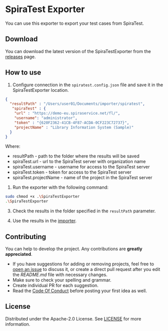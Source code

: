 # SpiraTest Exporter

You can use this exporter to export your test cases from SpiraTest.

## Download

You can download the latest version of the SpiraTestExporter from the [releases](https://github.com/testit-tms/migrators/releases/latest) page.

## How to use

1. Configure connection in the `spiratest.config.json` file and save it in the SpiraTestExporter location.

```json
{
  "resultPath" : "/Users/user01/Documents/importer/spiratest",
   "spiraTest" : {
    "url" : "https://demo-eu.spiraservice.net/fl/",
    "username": "administrator",
    "token" : "{620F2362-41CB-4F87-ACDA-0CF223C72737}",
    "projectName" : "Library Information System (Sample)"
  }
}
```

Where:

- resultPath - path to the folder where the results will be saved
- spiraTest.url - url to the SpiraTest server with organization name
- spiraTest.username - username for access to the SpiraTest server
- spiraTest.token - token for access to the SpiraTest server
- spiraTest.projectName - name of the project in the SpiraTest server

1. Run the exporter with the following command:

```bash
sudo chmod +x .\SpiraTestExporter
.\SpiraTestExporter
```

3. Check the results in the folder specified in the `resultPath` parameter.

4. Use the results in the [importer](https://github.com/testit-tms/migrators/tree/main/Migrators/Importer/Readme.md).

## Contributing

You can help to develop the project. Any contributions are **greatly appreciated**.

- If you have suggestions for adding or removing projects, feel free
  to [open an issue](https://github.com/testit-tms/migrators/issues/new) to discuss it, or create a direct pull
  request after you edit the *README.md* file with necessary changes.
- Make sure to check your spelling and grammar.
- Create individual PR for each suggestion.
- Read the [Code Of Conduct](https://github.com/testit-tms/migrators/blob/main/CODE_OF_CONDUCT.md) before posting
  your first idea as well.

## License

Distributed under the Apache-2.0 License.
See [LICENSE](https://github.com/testit-tms/migrators/blob/main/LICENSE) for more information.
